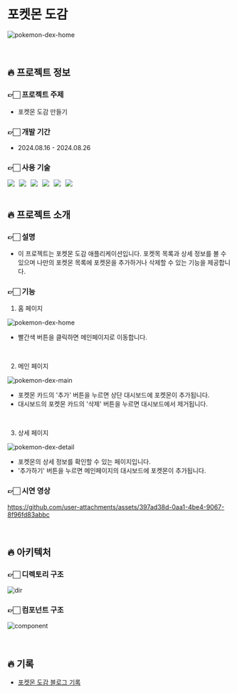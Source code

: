 <!-- # 목차

- [프로젝트 정보](#프로젝트-정보)
  - [프로젝트명](#프로젝트명)
  - [개발 기간](#개발-기간)
  - [개발자](#개발자)
  - [사용 기술](#사용-기술)
- [프로젝트 소개](#프로젝트-소개)
  - [주제](#주제)
  - [기능](#기능)
  - [시연 영상](#시연-영상)
- [아키텍처](#아키텍처)
  - [디렉토리 구조](#디렉토리-구조)
  - [컴포넌트 구조](#컴포넌트-구조)
- [기록](#기록) -->

# 포켓몬 도감

![pokemon-dex-home](https://github.com/user-attachments/assets/03b299c2-e83e-4bbc-b214-8e3264e2b036)

<br>

## 🔥 프로젝트 정보

### 👉🏻 프로젝트 주제

- 포켓몬 도감 만들기

### 👉🏻 개발 기간

- 2024.08.16 - 2024.08.26

<!-- ### 개발자

<table>
   <tr>
    <td align="center"><b>Frontend</b></td>
  </tr>
  <tr>
    <td align="center"><img src="https://avatars.githubusercontent.com/jungminji0215" width="100px" /></td>
  </tr>
  <tr>
    <td align="center"><b><a href="https://github.com/jungminji0215">정민지</a></b></td>
  </tr>
</table> -->

### 👉🏻 사용 기술

<div style="display: flex; gap: 10px;">
  <img src="https://img.shields.io/badge/Javascript-F7DF1E?style=flat-square&logo=Javascript&logoColor=white"/>
  <img src="https://img.shields.io/badge/HTML5-E34F26?style=flat-square&logo=HTML5&logoColor=white"/>
  <img src="https://img.shields.io/badge/CSS3-1572B6?style=flat-square&logo=CSS3&logoColor=white"/>
  <img src="https://img.shields.io/badge/React-61DAFB?style=flat-square&logo=React&logoColor=white"/>
  <img src="https://img.shields.io/badge/reactrouter-CA4245?style=flat-square&logo=reactrouter&logoColor=white"/>
  <img src="https://img.shields.io/badge/styledcomponents-DB7093?style=flat-square&logo=styledcomponents&logoColor=white"/>
</div>

<br>

## 🔥 프로젝트 소개

### 👉🏻 설명

- 이 프로젝트는 포켓몬 도감 애플리케이션입니다. 포켓목 목록과 상세 정보를 볼 수 있으며 나만의 포켓몬 목록에 포켓몬을 추가하거나 삭제할 수 있는 기능을 제공합니다.

### 👉🏻 기능

1. 홈 페이지

![pokemon-dex-home](https://github.com/user-attachments/assets/7bc8fef1-9ab1-4f53-aa62-9b3ff706b9fc)

- 빨간색 버튼을 클릭하면 메인페이지로 이동합니다.

<br>

2. 메인 페이지

![pokemon-dex-main](https://github.com/user-attachments/assets/31556541-524e-4f0a-8f1a-f40d8c24c8c1)

- 포켓몬 카드의 '추가' 버튼을 누르면 상단 대시보드에 포켓몬이 추가됩니다.
- 대시보드의 포켓몬 카드의 '삭제' 버튼을 누르면 대시보드에서 제거됩니다.

<br>

3. 상세 페이지

![pokemon-dex-detail](https://github.com/user-attachments/assets/dd818923-aa1e-4058-8b3d-b2c45baa11e1)

- 포켓몬의 상세 정보를 확인할 수 있는 페이지입니다.
- '추가하기' 버튼을 누르면 메인페이지의 대시보드에 포켓몬이 추가됩니다.

### 👉🏻 시연 영상

https://github.com/user-attachments/assets/397ad38d-0aa1-4be4-9067-8f96fd83abbc

<br>

## 🔥 아키텍처

### 👉🏻 디렉토리 구조

![dir](https://github.com/user-attachments/assets/2d5c6a03-04f4-47ac-86c7-e297839ac117)

### 👉🏻 컴포넌트 구조

![component](https://github.com/user-attachments/assets/f35f367e-bc48-4724-b446-d36c52bade2c)

<br>

## 🔥 기록

- [포켓몬 도감 블로그 기록](https://jungminji0215.tistory.com/category/%ED%94%84%EB%A1%9C%EC%A0%9D%ED%8A%B8/%5B%EA%B0%9C%EC%9D%B8%5D%20%ED%8F%AC%EC%BC%93%EB%AA%AC%20%EB%8F%84%EA%B0%90%20%EB%A7%8C%EB%93%A4%EA%B8%B0)
